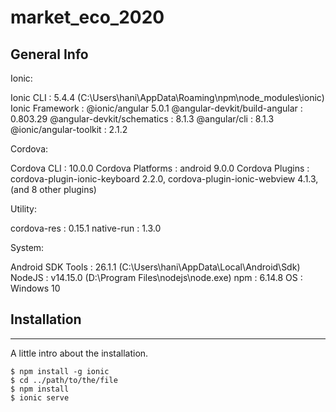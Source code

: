 # market_eco_2020
## General Info
Ionic:

   Ionic CLI                     : 5.4.4 (C:\Users\hani\AppData\Roaming\npm\node_modules\ionic)
   Ionic Framework               : @ionic/angular 5.0.1
   @angular-devkit/build-angular : 0.803.29
   @angular-devkit/schematics    : 8.1.3
   @angular/cli                  : 8.1.3
   @ionic/angular-toolkit        : 2.1.2

Cordova:

   Cordova CLI       : 10.0.0
   Cordova Platforms : android 9.0.0
   Cordova Plugins   : cordova-plugin-ionic-keyboard 2.2.0, cordova-plugin-ionic-webview 4.1.3, (and 8 other plugins)

Utility:

   cordova-res : 0.15.1
   native-run  : 1.3.0

System:

   Android SDK Tools : 26.1.1 (C:\Users\hani\AppData\Local\Android\Sdk)
   NodeJS            : v14.15.0 (D:\Program Files\nodejs\node.exe)
   npm               : 6.14.8
   OS                : Windows 10

## Installation
***
A little intro about the installation.
```
$ npm install -g ionic
$ cd ../path/to/the/file
$ npm install
$ ionic serve
